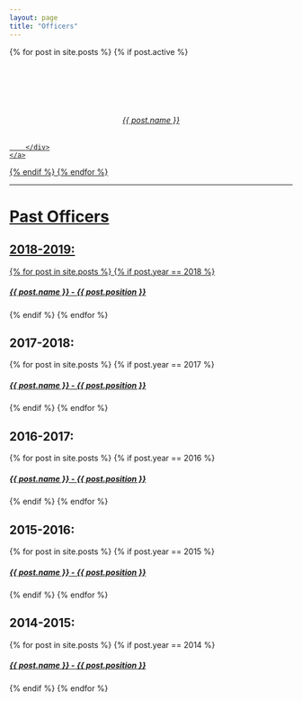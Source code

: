```yaml
---
layout: page
title: "Officers"
---
```

<div class="row">
{% for post in site.posts %}
{% if post.active %}
	<a href="{{ post.url | prepend: site.baseurl }}">
		<div class="circle small pull-left" style="background-image: url('{{ site.url }}/{% if post.header-img %}{{ post.header-img }}{% else %}img/officers/blank.jpg{% endif %}')" >
            <br><br><br><br><br>
            <h6 class="post-title" style="text-align:center">
            {{ post.name }}</h6>
            <!-- <h6 class="post-title" style="text-align:center">
            {{ post.position }}</h6> -->
            
		</div>
	</a>
{% endif %}
{% endfor %}
</div>
<hr>



<h1>Past Officers</h1>
<div class="col-lg-12 col-md-12 col-sm-12 col-xs-12">

<h2>2018-2019:</h2>
<div class="col-lg-0 col-md-0 col-sm-0 col-xs-0">
{% for post in site.posts %}
{% if post.year == 2018 %}
    <a href="{{ post.url | prepend: site.baseurl }}">
        <h5 class="post-title">{{ post.name }} - {{ post.position }}</h5>
    </a>
{% endif %}
{% endfor %}
</div>

<h2>2017-2018:</h2>
<div class="col-lg-0 col-md-0 col-sm-0 col-xs-0">
{% for post in site.posts %}
{% if post.year == 2017 %}
    <a href="{{ post.url | prepend: site.baseurl }}">
        <h5 class="post-title">{{ post.name }} - {{ post.position }}</h5>
    </a>
{% endif %}
{% endfor %}
</div>

<h2>2016-2017:</h2>
<div class="col-lg-0 col-md-0 col-sm-0 col-xs-0">
{% for post in site.posts %}
{% if post.year == 2016 %}
    <a href="{{ post.url | prepend: site.baseurl }}">
        <h5 class="post-title">{{ post.name }} - {{ post.position }}</h5>
    </a>
{% endif %}
{% endfor %}
</div>

<h2>2015-2016:</h2>
<div class="col-lg-0 col-md-0 col-sm-0 col-xs-0">
{% for post in site.posts %}
{% if post.year == 2015 %}
    <a href="{{ post.url | prepend: site.baseurl }}">
        <h5 class="post-title">{{ post.name }} - {{ post.position }}</h5>
    </a>
{% endif %}
{% endfor %}
</div>

<h2>2014-2015:</h2>
<div class="col-lg-0 col-md-0 col-sm-0 col-xs-0">
{% for post in site.posts %}
{% if post.year == 2014 %}
    <a href="{{ post.url | prepend: site.baseurl }}">
        <h5 class="post-title">{{ post.name }} - {{ post.position }}</h5>
    </a>
{% endif %}
{% endfor %}
</div>
